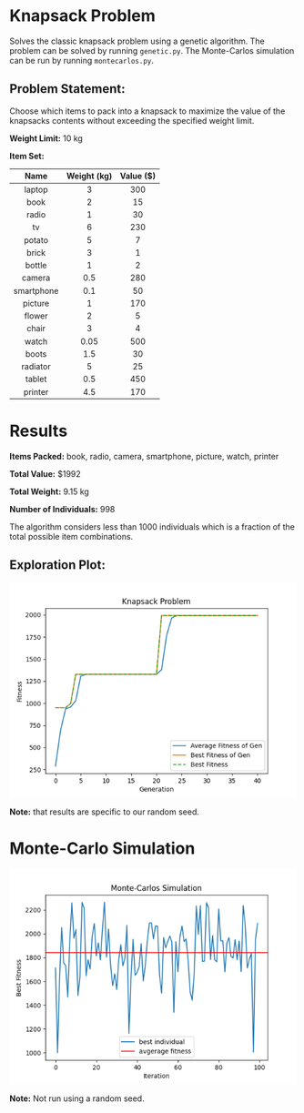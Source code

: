 # Knapsack Problem
Solves the classic knapsack problem using a genetic algorithm. The problem can be solved by running `genetic.py`. The Monte-Carlos simulation can be run by running `montecarlos.py`.

## Problem Statement:
Choose which items to pack into a knapsack to maximize the value of the knapsacks contents without exceeding the specified weight limit.

**Weight Limit:** 10 kg

**Item Set:**

| Name | Weight (kg) | Value ($) |
:---: | :---: | :---: |
|laptop| 3| 300|
|book| 2| 15|
|radio| 1| 30|
|tv| 6| 230|
|potato| 5| 7|
|brick| 3| 1|
|bottle| 1| 2|
|camera| 0.5| 280|
|smartphone| 0.1| 50
|picture| 1| 170|
|flower| 2| 5|
|chair| 3| 4|
|watch| 0.05| 500|
|boots| 1.5| 30|
|radiator| 5| 25|
|tablet| 0.5| 450|
|printer| 4.5| 170|

# Results

**Items Packed:** book, radio, camera, smartphone, picture, watch, printer

**Total Value:** $1992

**Total Weight:** 9.15 kg

**Number of Individuals:** 998

The algorithm considers less than 1000 individuals which is a fraction of the total possible item combinations.

## Exploration Plot:

<img src='./imgs/results.png'/>

**Note:** that results are specific to our random seed.

# Monte-Carlo Simulation

<img src='./imgs/monte_carlos.png'/>

**Note:** Not run using a random seed.
